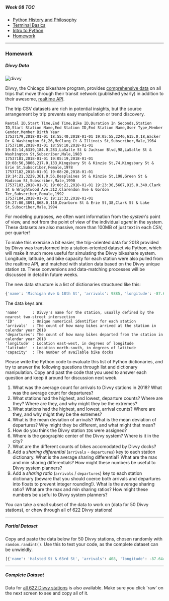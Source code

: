 ##### Week 08 TOC
- [Python History and Philosophy](readme.md)
- [Terminal Basics](terminal.md)
- [Intro to Python](python.md)
- [Homework](homework.md)

-----

### Homework

##### Divvy Data

![divvy](https://dailynorthwestern.com/wp-content/uploads/2016/06/divvyfile-1-900x600.jpg)

Divvy, the Chicago bikeshare program, provides [comprehensive data](https://www.divvybikes.com/system-data) on all trips that move through their transit network (published yearly) in addition to their awesome, [realtime API](https://feeds.divvybikes.com/stations/stations.json). 

The trip CSV datasets are rich in potential insights, but the source arrangement by trip prevents easy manipulation or trend discovery. 

```csv
Rental ID,Start Time,End Time,Bike ID,Duration In Seconds,Station ID,Start Station Name,End Station ID,End Station Name,User Type,Member Gender,Member Birth Year
17537179,2018-01-01 18:55:40,2018-01-01 19:05:55,2246,615.0,18,Wacker Dr & Washington St,26,McClurg Ct & Illinois St,Subscriber,Male,1964
17537180,2018-01-01 18:59:10,2018-01-01 19:02:14,6339,184.0,283,LaSalle St & Jackson Blvd,98,LaSalle St & Washington St,Subscriber,Male,1983
17537181,2018-01-01 19:05:19,2018-01-01 19:08:56,3806,217.0,133,Kingsbury St & Kinzie St,74,Kingsbury St & Erie St,Subscriber,Female,1978
17537182,2018-01-01 19:08:20,2018-01-01 19:14:21,3229,361.0,56,Desplaines St & Kinzie St,198,Green St & Madison St,Subscriber,Male,1990
17537183,2018-01-01 19:08:21,2018-01-01 19:23:36,5667,915.0,340,Clark St & Wrightwood Ave,312,Clarendon Ave & Gordon Ter,Subscriber,Female,1992
17537184,2018-01-01 19:12:32,2018-01-01 19:27:00,3891,868.0,110,Dearborn St & Erie St,38,Clark St & Lake St,Subscriber,Male,1994
```

For modeling purposes, we often want information from the *system's* point of view, and not from the point of view of the individual *agent* in the system. These datasets are also massive, more than 100MB of just text in each CSV, per quarter! 

To make this exercise a bit easier, the trip-oriented data for 2018 provided by Divvy was transformed into a station-oriented dataset via Python, which will make it much more useful for simulating the Divvy bikeshare system. Longitude, latitude, and bike capacity for each station were also pulled from the realtime API, and matched with station data based on the Divvy unique station `ID`. These conversions and data-matching processes will be discussed in detail in future weeks.

The new data structure is a list of dictionaries structured like this:

```python
{'name': 'Michigan Ave & 18th St', 'arrivals': 9885, 'longitude': -87.62455, 'departures': 9412, 'latitude': 41.857813, 'capacity': 23, 'ID': 273}
```

The data keys are:

```
'name'      : Divvy's name for the station, usually defined by the nearest two-street intersection
'ID'        : Unique numerical identifier for each station
'arrivals'  : The count of how many bikes arrived at the station in calendar year 2018
'departures': The count of how many bikes departed from the station in calendar year 2018
'longitude' : Location east-west, in degrees of longitude
'latitude'  : Location north-south, in degrees of latitude
'capacity'  : The number of available bike docks
```

Please write the Python code to evaluate this list of Python dictionaries, and try to answer the following questions through list and dictionary manipulation. Copy and past the code that you used to answer each question and keep it around for discussion next week.

1. What was the average count for arrivals to Divvy stations in 2018? What was the average count for departures?
2. What stations had the highest, and lowest, departure counts? Where are they? Where are they, and why might they be the extremes?
3. What stations had the highest, and lowest, arrival counts? Where are they, and why might they be the extremes?
4. What is the mean deviation of arrivals? What is the mean deviation of departures? Why might they be different, and what might that mean?
4. How do you think the Divvy station `ID`s were assigned?
5. Where is the geographic center of the Divvy system? Where is it in the city?
6. What are the different counts of bikes accomodated by Divvy docks? 
7. Add a *sharing differential* (`arrivals` - `departures`) key to each station dictionary. What is the average sharing differential? What are the max and min sharing differentials? How might these numbers be useful to Divvy system planners?
8. Add a *sharing ratio* (`arrivals` / `departures`) key to each station dictionary (beware that you should coerce both arrivals and departures into floats to prevent integer rounding!). What is the average sharing ratio? What are the max and min sharing ratios? How might these numbers be useful to Divvy system planners?

You can take a small subset of the data to work on (data for 50 Divvy stations), or chew through all of 622 Divvy stations!

-----

##### Partial Dataset

Copy and paste the data below for 50 Divvy stations, chosen randomly with `random.randint()`. Use this to test your code, as the complete dataset can be unwieldly.

```python
[{'name': 'Halsted St & 63rd St', 'arrivals': 408, 'longitude': -87.6446208145, 'departures': 384, 'latitude': 41.77938114228, 'capacity': 11, 'ID': 388}, {'name': 'Ashland Ave & 66th St', 'arrivals': 10, 'longitude': -87.663815, 'departures': 15, 'latitude': 41.774074, 'capacity': 7, 'ID': 565}, {'name': 'Greenwood Ave & 47th St', 'arrivals': 1296, 'longitude': -87.599383, 'departures': 1353, 'latitude': 41.809835, 'capacity': 15, 'ID': 252}, {'name': 'Kedzie Ave & Harrison St', 'arrivals': 82, 'longitude': -87.7048707493, 'departures': 69, 'latitude': 41.87359967462, 'capacity': 11, 'ID': 433}, {'name': 'Sedgwick St & Webster Ave', 'arrivals': 12078, 'longitude': -87.638888, 'departures': 12253, 'latitude': 41.922167, 'capacity': 15, 'ID': 143}, {'name': 'Larrabee St & Division St', 'arrivals': 8838, 'longitude': -87.6433534936, 'departures': 9575, 'latitude': 41.90348607004, 'capacity': 23, 'ID': 359}, {'name': 'Greenwood Ave & 79th St', 'arrivals': 43, 'longitude': -87.597552, 'departures': 45, 'latitude': 41.751294, 'capacity': 11, 'ID': 576}, {'name': 'Wentworth Ave & 35th St', 'arrivals': 1462, 'longitude': -87.632504, 'departures': 1439, 'latitude': 41.830777, 'capacity': 15, 'ID': 405}, {'name': 'Ashland Ave & Belle Plaine Ave', 'arrivals': 1301, 'longitude': -87.668835, 'departures': 1444, 'latitude': 41.956057, 'capacity': 11, 'ID': 246}, {'name': 'Damen Ave & Walnut (Lake) St (*)', 'arrivals': 137, 'longitude': -87.677009, 'departures': 117, 'latitude': 41.885951, 'capacity': 16, 'ID': 656}, {'name': 'Knox Ave & Montrose Ave', 'arrivals': 470, 'longitude': -87.745359, 'departures': 581, 'latitude': 41.960631, 'capacity': 11, 'ID': 592}, {'name': 'Michigan Ave & Congress Pkwy', 'arrivals': 7033, 'longitude': -87.624426, 'departures': 7802, 'latitude': 41.876243, 'capacity': 15, 'ID': 45}, {'name': 'Green St & Madison St', 'arrivals': 17588, 'longitude': -87.648789, 'departures': 16259, 'latitude': 41.881892, 'capacity': 27, 'ID': 198}, {'name': 'Ritchie Ct & Banks St', 'arrivals': 7248, 'longitude': -87.626217, 'departures': 7611, 'latitude': 41.906866, 'capacity': 15, 'ID': 180}, {'name': 'State St & 19th St', 'arrivals': 2547, 'longitude': -87.627542, 'departures': 2433, 'latitude': 41.856594, 'capacity': 15, 'ID': 178}, {'name': 'Halsted St & 47th Pl', 'arrivals': 270, 'longitude': -87.6456165545, 'departures': 240, 'latitude': 41.80813391481, 'capacity': 11, 'ID': 411}, {'name': 'Clark St & Chicago Ave', 'arrivals': 9985, 'longitude': -87.630931, 'departures': 10827, 'latitude': 41.896544, 'capacity': 19, 'ID': 337}, {'name': 'Prairie Ave & 43rd St', 'arrivals': 497, 'longitude': -87.6194124619, 'departures': 392, 'latitude': 41.81665889302, 'capacity': 15, 'ID': 410}, {'name': 'Shields Ave & 28th Pl', 'arrivals': 1131, 'longitude': -87.635491, 'departures': 1030, 'latitude': 41.842733, 'capacity': 11, 'ID': 401}, {'name': 'Western Blvd & 48th Pl', 'arrivals': 138, 'longitude': -87.683392, 'departures': 185, 'latitude': 41.805661, 'capacity': 11, 'ID': 594}, {'name': 'Halsted St & 37th St', 'arrivals': 581, 'longitude': -87.64572, 'departures': 532, 'latitude': 41.827059, 'capacity': 11, 'ID': 262}, {'name': 'May St & Taylor St', 'arrivals': 9577, 'longitude': -87.6554864, 'departures': 9437, 'latitude': 41.8694821, 'capacity': 15, 'ID': 22}, {'name': 'Racine Ave (May St) & Fulton St', 'arrivals': 7473, 'longitude': -87.656919, 'departures': 6507, 'latitude': 41.886926, 'capacity': 15, 'ID': 217}, {'name': 'DIVVY Map Frame B/C Station', 'arrivals': 269, 'longitude': False, 'departures': 71, 'latitude': False, 'capacity': False, 'ID': 360}, {'name': 'Racine Ave & Garfield Blvd', 'arrivals': 41, 'longitude': -87.655073, 'departures': 51, 'latitude': 41.794228, 'capacity': 11, 'ID': 559}, {'name': 'Federal St & Polk St', 'arrivals': 12692, 'longitude': -87.6295437729, 'departures': 12174, 'latitude': 41.87207763285, 'capacity': 19, 'ID': 41}, {'name': 'Hoyne Ave & Balmoral Ave', 'arrivals': 184, 'longitude': -87.681932, 'departures': 150, 'latitude': 41.979851, 'capacity': 15, 'ID': 655}, {'name': 'Michigan Ave & Lake St', 'arrivals': 22386, 'longitude': -87.624117, 'departures': 22198, 'latitude': 41.886024, 'capacity': 35, 'ID': 52}, {'name': 'Lakeview Ave & Fullerton Pkwy', 'arrivals': 14060, 'longitude': -87.638973, 'departures': 13453, 'latitude': 41.925858, 'capacity': 19, 'ID': 313}, {'name': 'DIVVY Map Frame B/C Station', 'arrivals': 269, 'longitude': False, 'departures': 71, 'latitude': False, 'capacity': False, 'ID': 360}, {'name': 'Central Park Ave & 24th St', 'arrivals': 147, 'longitude': -87.715068, 'departures': 149, 'latitude': 41.8481, 'capacity': 11, 'ID': 440}, {'name': 'Morgan St & Polk St', 'arrivals': 14370, 'longitude': -87.65103, 'departures': 14497, 'latitude': 41.871737, 'capacity': 19, 'ID': 241}, {'name': 'Lake Shore Dr & Monroe St', 'arrivals': 30049, 'longitude': -87.616743, 'departures': 36174, 'latitude': 41.880958, 'capacity': 39, 'ID': 76}, {'name': 'Princeton Ave & Garfield Blvd', 'arrivals': 338, 'longitude': -87.633124, 'departures': 379, 'latitude': 41.794982, 'capacity': 11, 'ID': 385}, {'name': 'Albany Ave & 26th St', 'arrivals': 230, 'longitude': -87.7020130128, 'departures': 195, 'latitude': 41.84447501366, 'capacity': 11, 'ID': 444}, {'name': 'Rockwell St & Eastwood Ave', 'arrivals': 2285, 'longitude': -87.6936384935, 'departures': 1939, 'latitude': 41.96590013976, 'capacity': 15, 'ID': 478}, {'name': 'Sedgwick St & Schiller St', 'arrivals': 2758, 'longitude': -87.638566, 'departures': 2861, 'latitude': 41.907626, 'capacity': 15, 'ID': 236}, {'name': 'Ritchie Ct & Banks St', 'arrivals': 7248, 'longitude': -87.626217, 'departures': 7611, 'latitude': 41.906866, 'capacity': 15, 'ID': 180}, {'name': 'Southport Ave & Irving Park Rd', 'arrivals': 4753, 'longitude': -87.664358, 'departures': 4837, 'latitude': 41.954177, 'capacity': 15, 'ID': 318}, {'name': 'Peoria St & Jackson Blvd', 'arrivals': 12928, 'longitude': -87.649633, 'departures': 13783, 'latitude': 41.877749, 'capacity': 19, 'ID': 134}, {'name': 'Logan Blvd & Elston Ave', 'arrivals': 4215, 'longitude': -87.684158, 'departures': 3977, 'latitude': 41.929465, 'capacity': 27, 'ID': 258}, {'name': 'California Ave & Altgeld St', 'arrivals': 3050, 'longitude': -87.697668, 'departures': 2867, 'latitude': 41.92669, 'capacity': 15, 'ID': 502}, {'name': 'Southport Ave & Clark St', 'arrivals': 2417, 'longitude': -87.664199, 'departures': 2714, 'latitude': 41.957081, 'capacity': 11, 'ID': 292}, {'name': 'Shields Ave & 28th Pl', 'arrivals': 1131, 'longitude': -87.635491, 'departures': 1030, 'latitude': 41.842733, 'capacity': 11, 'ID': 401}, {'name': 'Southport Ave & Waveland Ave', 'arrivals': 10349, 'longitude': -87.66394, 'departures': 10228, 'latitude': 41.94815, 'capacity': 23, 'ID': 227}, {'name': 'Austin Blvd & Madison St', 'arrivals': 110, 'longitude': -87.774453, 'departures': 150, 'latitude': 41.880281, 'capacity': 11, 'ID': 544}, {'name': 'Kedzie Ave & Milwaukee Ave', 'arrivals': 10213, 'longitude': -87.707857, 'departures': 9460, 'latitude': 41.929567, 'capacity': 35, 'ID': 260}, {'name': 'Greenview Ave & Diversey Pkwy', 'arrivals': 3743, 'longitude': -87.665939, 'departures': 3689, 'latitude': 41.932595, 'capacity': 15, 'ID': 319}, {'name': 'Field Museum', 'arrivals': 7294, 'longitude': -87.617867, 'departures': 9184, 'latitude': 41.865312, 'capacity': 55, 'ID': 97}, {'name': 'Western Ave & 24th St', 'arrivals': 627, 'longitude': -87.685109, 'departures': 599, 'latitude': 41.84847, 'capacity': 7, 'ID': 281}]
```

-----

##### Complete Dataset

Data for [all 622 Divvy stations](data.txt) is also available. Make sure you click 'raw' on the next screen to see and copy all of it.
